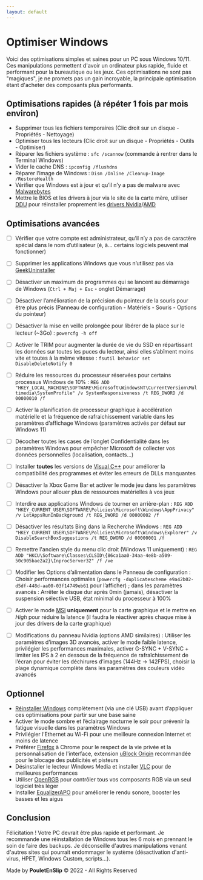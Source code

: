 ```yaml
---
layout: default
---
```


# Optimiser Windows

Voici des optimisations simples et saines pour un PC sous Windows 10/11. Ces manipulations permettent d'avoir un ordinateur plus rapide, fluide et performant pour la bureautique ou les jeux. Ces optimisations ne sont pas "magiques", je ne promets pas un gain incroyable, la principale optimisation étant d'acheter des composants plus performants.

## Optimisations rapides (à répéter 1 fois par mois environ)

* Supprimer tous les fichiers temporaires (Clic droit sur un disque - Propriétés - Nettoyage)
* Optimiser tous les lecteurs (Clic droit sur un disque - Propriétés - Outils - Optimiser)
* Réparer les fichiers système : `sfc /scannow` (commande à rentrer dans le Terminal Windows)
* Vider le cache DNS : `ipconfig /flushdns`
* Réparer l’image de Windows : `Dism /Online /Cleanup-Image /RestoreHealth`
* Vérifier que Windows est à jour et qu’il n’y a pas de malware avec [Malwarebytes](https://fr.malwarebytes.com/)
* Mettre le BIOS et les drivers à jour via le site de la carte mère, utiliser [DDU](https://www.guru3d.com/files-details/display-driver-uninstaller-download.html) pour réinstaller proprement les [drivers Nvidia](https://www.nvidia.fr/Download/index.aspx?lang=fr)/[AMD](https://www.amd.com/en/support)

## Optimisations avancées

- [ ] Vérifier que votre compte est administrateur, qu’il n’y a pas de caractère spécial dans le nom d’utilisateur (é, à... certains logiciels peuvent mal fonctionner)

- [ ] Supprimer les applications Windows que vous n’utilisez pas via [GeekUninstaller](https://geekuninstaller.com/download)

- [ ] Désactiver un maximum de programmes qui se lancent au démarrage de Windows (`Ctrl + Maj + Esc` - onglet Démarrage)

- [ ] Désactiver l’amélioration de la précision du pointeur de la souris pour être plus précis (Panneau de configuration - Matériels - Souris - Options du pointeur)

- [ ] Désactiver la mise en veille prolongée pour libérer de la place sur le lecteur (~3Go) : `powercfg -h off`

- [ ] Activer le TRIM pour augmenter la durée de vie du SSD en répartissant les données sur toutes les puces du lecteur, ainsi elles s’abîment moins vite et toutes à la même vitesse : `fsutil behavior set DisableDeleteNotify 0`

- [ ] Réduire les ressources du processeur réservées pour certains processus Windows de 10% : `REG ADD "HKEY_LOCAL_MACHINE\SOFTWARE\Microsoft\WindowsNT\CurrentVersion\Multimedia\SystemProfile" /v SystemResponsiveness /t REG_DWORD /d 00000010 /f`

- [ ] Activer la planification de processeur graphique à accélération matérielle et la fréquence de rafraichissement variable dans les paramètres d’affichage Windows (paramètres activés par défaut sur Windows 11)

- [ ] Décocher toutes les cases de l’onglet Confidentialité dans les paramètres Windows pour empêcher Microsoft de collecter vos données personnelles (localisation, contacts...)

- [ ] Installer **toutes** les versions de [Visual C++](https://www.techpowerup.com/download/visual-c-redistributable-runtime-package-all-in-one/) pour améliorer la compatibilité des programmes et éviter les erreurs de DLLs manquantes

- [ ] Désactiver la Xbox Game Bar et activer le mode jeu dans les paramètres Windows pour allouer plus de ressources matérielles à vos jeux

- [ ] Interdire aux applications Windows de tourner en arrière-plan : `REG ADD "HKEY_CURRENT_USER\SOFTWARE\Policies\Microsoft\Windows\AppPrivacy" /v LetAppsRunInBackground /t REG_DWORD /d 00000002 /f`

- [ ] Désactiver les résultats Bing dans la Recherche Windows : `REG ADD "HKEY_CURRENT_USER\SOFTWARE\Policies\Microsoft\Windows\Explorer" /v DisableSearchBoxSuggestions /t REG_DWORD /d 00000001 /f`

- [ ] Remettre l'ancien style du menu clic droit (Windows 11 uniquement) : `REG ADD "HKCU\Software\Classes\CLSID\{86ca1aa0-34aa-4e8b-a509-50c905bae2a2}\InprocServer32" /f /ve`

- [ ] Modifier les Options d’alimentation dans le Panneau de configuration : Choisir performances optimales (`powercfg -duplicatescheme
e9a42b02-d5df-448d-aa00-03f14749eb61` pour l’afficher) ; dans les paramètres avancés : Arrêter le disque dur après 0min (jamais), désactiver la suspension sélective USB, état minimal du processeur à 100%

- [ ] Activer le mode [MSI](https://www.mediafire.com/file/ewpy1p0rr132thk/MSI_util_v3.zip/file) **uniquement** pour la carte graphique et le mettre en *High* pour réduire la latence (il faudra le réactiver après chaque mise à jour des drivers de la carte graphique)

- [ ] Modifications du panneau Nvidia (options AMD similaires) : Utiliser les paramètres d’images 3D avancés, activer le mode faible latence, privilégier les performances maximales, activer G-SYNC + V-SYNC + limiter les IPS à 2 en dessous de la fréquence de rafraîchissement de l’écran pour éviter les déchirures d’images (144Hz → 142FPS), choisir la plage dynamique complète dans les paramètres des couleurs vidéo avancés

## Optionnel

* [Réinstaller Windows](https://www.youtube.com/watch?v=uHOP4UbEGug) complètement (via une clé USB) avant d’appliquer ces optimisations pour partir sur une base saine
* Activer le mode sombre et l’éclairage nocturne le soir pour prévenir la fatigue visuelle dans les paramètres Windows
* Privilégier l’Ethernet au Wi-Fi pour une meilleure connexion Internet et moins de latence
* Préférer [Firefox](https://www.mozilla.org/fr/firefox/new/) à Chrome pour le respect de la vie privée et la personnalisation de l'interface, extension [uBlock Origin](https://addons.mozilla.org/fr/firefox/addon/ublock-origin/) recommandée pour le blocage des publicités et pisteurs
* Désinstaller le lecteur Windows Media et installer [VLC](https://www.videolan.org/index.fr.html) pour de meilleures performances
* Utiliser [OpenRGB](https://openrgb.org/releases.html) pour contrôler tous vos composants RGB via un seul logiciel très léger
* Installer [EqualizerAPO](https://sourceforge.net/projects/equalizerapo/) pour améliorer le rendu sonore, booster les basses et les aigus

## Conclusion

Félicitation ! Votre PC devrait être plus rapide et performant. Je recommande une réinstallation de Windows tous les 6 mois en prennant le soin de faire des backups. Je déconseille d'autres manipulations venant d'autres sites qui pourrait endommager le système (désactivation d'anti-virus, HPET, Windows Custom, scripts...).

Made by **PouletEnSlip** © 2022 - All Rights Reserved
